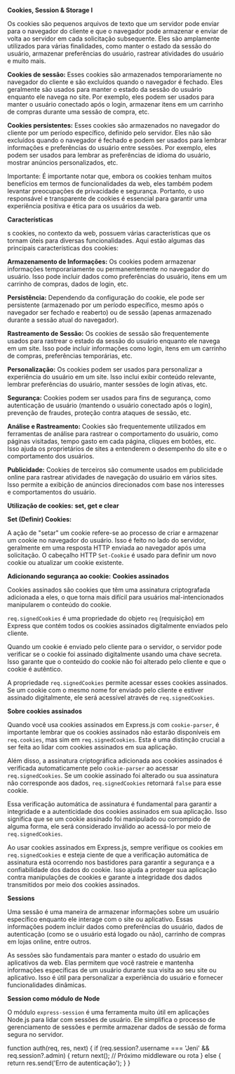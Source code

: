**Cookies, Session & Storage I**

Os cookies são pequenos arquivos de texto que um servidor pode enviar para o navegador do cliente e que o navegador pode armazenar e enviar de volta ao servidor em cada solicitação subsequente. Eles são amplamente utilizados para várias finalidades, como manter o estado da sessão do usuário, armazenar preferências do usuário, rastrear atividades do usuário e muito mais.

**Cookies de sessão:** Esses cookies são armazenados temporariamente no navegador do cliente e são excluídos quando o navegador é fechado. Eles geralmente são usados para manter o estado da sessão do usuário enquanto ele navega no site. Por exemplo, eles podem ser usados para manter o usuário conectado após o login, armazenar itens em um carrinho de compras durante uma sessão de compra, etc.

**Cookies persistentes:** Esses cookies são armazenados no navegador do cliente por um período específico, definido pelo servidor. Eles não são excluídos quando o navegador é fechado e podem ser usados para lembrar informações e preferências do usuário entre sessões. Por exemplo, eles podem ser usados para lembrar as preferências de idioma do usuário, mostrar anúncios personalizados, etc.

Importante:
É importante notar que, embora os cookies tenham muitos benefícios em termos de funcionalidades da web, eles também podem levantar preocupações de privacidade e segurança. Portanto, o uso responsável e transparente de cookies é essencial para garantir uma experiência positiva e ética para os usuários da web.

**Características**

s cookies, no contexto da web, possuem várias características que os tornam úteis para diversas funcionalidades. Aqui estão algumas das principais características dos cookies:

**Armazenamento de Informações:** Os cookies podem armazenar informações temporariamente ou permanentemente no navegador do usuário. Isso pode incluir dados como preferências do usuário, itens em um carrinho de compras, dados de login, etc.

**Persistência:** Dependendo da configuração do cookie, ele pode ser persistente (armazenado por um período específico, mesmo após o navegador ser fechado e reaberto) ou de sessão (apenas armazenado durante a sessão atual do navegador).

**Rastreamento de Sessão:** Os cookies de sessão são frequentemente usados para rastrear o estado da sessão do usuário enquanto ele navega em um site. Isso pode incluir informações como login, itens em um carrinho de compras, preferências temporárias, etc.

**Personalização:** Os cookies podem ser usados para personalizar a experiência do usuário em um site. Isso inclui exibir conteúdo relevante, lembrar preferências do usuário, manter sessões de login ativas, etc.

**Segurança:** Cookies podem ser usados para fins de segurança, como autenticação de usuário (mantendo o usuário conectado após o login), prevenção de fraudes, proteção contra ataques de sessão, etc.

**Análise e Rastreamento:** Cookies são frequentemente utilizados em ferramentas de análise para rastrear o comportamento do usuário, como páginas visitadas, tempo gasto em cada página, cliques em botões, etc. Isso ajuda os proprietários de sites a entenderem o desempenho do site e o comportamento dos usuários.

**Publicidade:** Cookies de terceiros são comumente usados em publicidade online para rastrear atividades de navegação do usuário em vários sites. Isso permite a exibição de anúncios direcionados com base nos interesses e comportamentos do usuário.

**Utilização de cookies:** **set, get e clear**

**Set (Definir) Cookies:**

A ação de "setar" um cookie refere-se ao processo de criar e armazenar um cookie no navegador do usuário. Isso é feito no lado do servidor, geralmente em uma resposta HTTP enviada ao navegador após uma solicitação. O cabeçalho HTTP `Set-Cookie` é usado para definir um novo cookie ou atualizar um cookie existente. 

**Adicionando segurança ao cookie:** **Cookies assinados**

Cookies assinados são cookies que têm uma assinatura criptografada adicionada a eles, o que torna mais difícil para usuários mal-intencionados manipularem o conteúdo do cookie.



`req.signedCookies` é uma propriedade do objeto `req` (requisição) em Express que contém todos os cookies assinados digitalmente enviados pelo cliente.

Quando um cookie é enviado pelo cliente para o servidor, o servidor pode verificar se o cookie foi assinado digitalmente usando uma chave secreta. Isso garante que o conteúdo do cookie não foi alterado pelo cliente e que o cookie é autêntico.

A propriedade `req.signedCookies` permite acessar esses cookies assinados. Se um cookie com o mesmo nome for enviado pelo cliente e estiver assinado digitalmente, ele será acessível através de `req.signedCookies`.



**Sobre cookies assinados**

Quando você usa cookies assinados em Express.js com `cookie-parser`, é importante lembrar que os cookies assinados não estarão disponíveis em `req.cookies`, mas sim em `req.signedCookies`. Esta é uma distinção crucial a ser feita ao lidar com cookies assinados em sua aplicação.

Além disso, a assinatura criptográfica adicionada aos cookies assinados é verificada automaticamente pelo `cookie-parser` ao acessar `req.signedCookies`. Se um cookie assinado foi alterado ou sua assinatura não corresponde aos dados, `req.signedCookies` retornará `false` para esse cookie.

Essa verificação automática de assinatura é fundamental para garantir a integridade e a autenticidade dos cookies assinados em sua aplicação. Isso significa que se um cookie assinado foi manipulado ou corrompido de alguma forma, ele será considerado inválido ao acessá-lo por meio de `req.signedCookies`.

Ao usar cookies assinados em Express.js, sempre verifique os cookies em `req.signedCookies` e esteja ciente de que a verificação automática de assinatura está ocorrendo nos bastidores para garantir a segurança e a confiabilidade dos dados do cookie. Isso ajuda a proteger sua aplicação contra manipulações de cookies e garante a integridade dos dados transmitidos por meio dos cookies assinados.

**Sessions**

Uma sessão é uma maneira de armazenar informações sobre um usuário específico enquanto ele interage com o site ou aplicativo. Essas informações podem incluir dados como preferências do usuário, dados de autenticação (como se o usuário está logado ou não), carrinho de compras em lojas online, entre outros.

As sessões são fundamentais para manter o estado do usuário em aplicativos da web. Elas permitem que você rastreie e mantenha informações específicas de um usuário durante sua visita ao seu site ou aplicativo. Isso é útil para personalizar a experiência do usuário e fornecer funcionalidades dinâmicas.

**Session como módulo de Node**

O módulo `express-session` é uma ferramenta muito útil em aplicações Node.js para lidar com sessões de usuário. Ele simplifica o processo de gerenciamento de sessões e permite armazenar dados de sessão de forma segura no servidor.

function auth(req, res, next) {
    if (req.session?.username === 'Jeni' && req.session?.admin) {
        return next(); // Próximo middleware ou rota
    } else {
        return res.send('Erro de autenticação');
    }
}